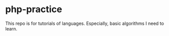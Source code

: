 # php-practice
This repo is for tutorials of languages.
Especially, basic algorithms I need to learn.  
